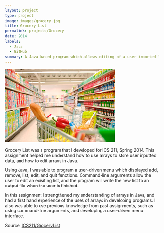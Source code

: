 ```yaml
---
layout: project
type: project
image: images/grocery.jpg
title: Grocery List
permalink: projects/Grocery
date: 2014
labels:
  - Java
  - GitHub
summary: A Java based program which allows editing of a user imported list, including adding and removing items, and creates a new list.
---
```


<img class="ui medium right floated rounded image" src="../images/grocery1.jpg">

Grocery List was a program that I developed for ICS 211, Spring 2014. This assignment helped me understand how to use arrays to store user inputted data, and how to edit arrays in Java.

Using Java, I was able to program a user-driven menu which displayed add, remove, list, edit, and quit functions. Command-line arguments allow the user to edit an exisiting list, and the program will write the new list to an output file when the user is finished.

In this assignment I strengthened my understanding of arrays in Java, and had a first hand experience of the uses of arrays in developing programs. I also was able to use previous knowledge from past assignments, such as using command-line arguments, and developing a user-driven menu interface.
 
Source: <a href="https://github.com/mhsakuda/ICS-Projects/tree/master/Assignment%204"><i class="large github icon"></i>ICS211/GroceryList</a>

